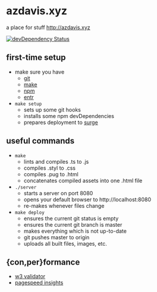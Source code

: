 # azdavis.xyz

a place for stuff http://azdavis.xyz

[![devDependency Status](https://david-dm.org/azdavis/azdavis.xyz/dev-status.svg)](https://david-dm.org/azdavis/azdavis.xyz#info=devDependencies)

## first-time setup

- make sure you have
    - [git][git]
    - [make][mak]
    - [npm][npm]
    - [entr][ent]
- `make setup`
    - sets up some git hooks
    - installs some npm devDependencies
    - prepares deployment to [surge][sur]

## useful commands

- `make`
    - lints and compiles .ts to .js
    - compiles .styl to .css
    - compiles .pug to .html
    - concatenates compiled assets into one .html file
- `./server`
    - starts a server on port 8080
    - opens your default browser to http://localhost:8080
    - re-makes whenever files change
- `make deploy`
    - ensures the current git status is empty
    - ensures the current git branch is master
    - makes everything which is not up-to-date
    - git pushes master to origin
    - uploads all built files, images, etc.

## {con,per}formance

- [w3 validator][w3v]
- [pagespeed insights][pag]

[git]: https://git-scm.com
[mak]: https://www.gnu.org/software/make
[npm]: https://www.npmjs.com
[ent]: http://entrproject.org
[sur]: https://surge.sh
[w3v]: https://validator.w3.org/nu/?doc=http://azdavis.xyz
[pag]: https://developers.google.com/speed/pagespeed/insights/?url=http://azdavis.xyz
